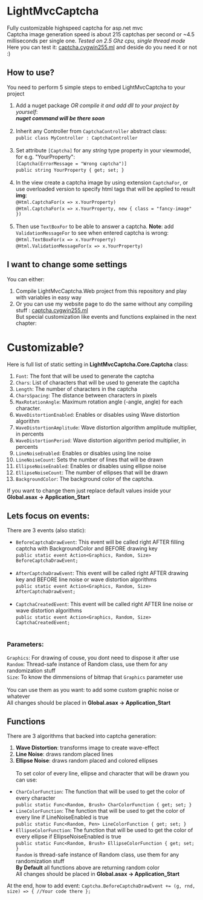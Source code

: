 # LightMvcCaptcha
Fully customizable highspeed captcha for asp.net mvc<br>
Captcha image generation speed is about 215 captchas per second or ~4.5 milliseconds per single one. *Tested on 2.5 Ghz cpu, single thread mode*<br>
Here you can test it: [captcha.cygwin255.ml](http://captcha.cygwin255.ml) and deside do you need it or not :)

## How to use?
You need to perform 5 simple steps to embed LightMvcCaptcha to your project
1. Add a nuget package *OR compile it and add dll to your project by yourself*:<br>
***nuget command will be there soon***
<br><br>
2. Inherit any Controller from `CaptchaController` abstract class:<br>
`public class MyController : CaptchaController`
<br><br>
3. Set attribute `[Captcha]` for any *string* type property in your viewmodel, for e.g. "YourProperty":<br>
`[Captcha(ErrorMessage = "Wrong captcha")]`<br>
`public string YourProperty { get; set; }`
<br><br>
4. In the view create a captcha image by using extension `CaptchaFor`, or use overloaded version to specify html tags that will be applied to result **img**: <br>
`@Html.CaptchaFor(x => x.YourProperty)`<br>
`@Html.CaptchaFor(x => x.YourProperty, new { class = "fancy-image" })`
<br><br>
5. Then use `TextBoxFor` to be able to answer a captcha. **Note**: add `ValidationMessageFor` to see when entered captcha is wrong:<br>
`@Html.TextBoxFor(x => x.YourProperty)`<br>
`@Html.ValidationMessageFor(x => x.YourProperty)`

## I want to change some settings
You can either:
1. Compile LightMvcCaptcha.Web project from this repository and play with variables in easy way
2. Or you can use my website page to do the same without any compiling stuff : [captcha.cygwin255.ml](http://captcha.cygwin255.ml) <br>
But special customization like events and functions explained in the next chapter:

# Customizable?
Here is full list of static setting in **LightMvcCaptcha.Core.Captcha** class:
1. `Font`: The font that will be used to generate the captcha
1. `Chars`: List of characters that will be used to generate the captcha
1. `Length`: The number of characters in the captcha
1. `CharsSpacing`: The distance between characters in pixels
1. `MaxRotationAngle`: Maximum rotation angle (-angle, angle) for each character.
1. `WaveDistortionEnabled`: Enables or disables using Wave distortion algorithm
1. `WaveDistortionAmplitude`: Wave distortion algorithm amplitude multiplier, in percents
1. `WaveDistortionPeriod`: Wave distortion algorithm period multiplier, in percents
1. `LineNoiseEnabled`: Enables or disables using line noise
1. `LineNoiseCount`: Sets the number of lines that will be drawn
1. `EllipseNoiseEnabled`: Enables or disables using ellipse noise
1. `EllipseNoiseCount`: The number of ellipses that will be drawn
1. `BackgroundColor`: The background color of the captcha.

If you want to change them just replace default values inside your **Global.asax -> Application_Start**<br>
## Lets focus on events:
There are 3 events (also static):
* `BeforeCaptchaDrawEvent`: This event will be called right AFTER filling captcha with BackgroundColor and BEFORE drawing key<br>
`public static event Action<Graphics, Random, Size> BeforeCaptchaDrawEvent;`
<br><br>
* `AfterCaptchaDrawEvent`: This event will be called right AFTER drawing key and BEFORE line noise or wave distortion algorithms<br>
`public static event Action<Graphics, Random, Size> AfterCaptchaDrawEvent;`
<br><br>
* `CaptchaCreatedEvent`: This event will be called right AFTER line noise or wave distortion algorithms<br>
`public static event Action<Graphics, Random, Size> CaptchaCreatedEvent;`
<br><br>
### Parameters:
`Graphics`: For drawing of couse, you dont need to dispose it after use<br>
`Random`: Thread-safe instance of Random class, use them for any randomization stuff<br>
`Size`: To know the dimmensions of bitmap that `Graphics` parameter use<br>
<br>
You can use them as you want: to add some custom graphic noise or whatever<br>
All changes should be placed in **Global.asax -> Application_Start**
## Functions
There are 3 algorithms that backed into captcha generation:
1. **Wave Distortion**: transforms image to create wave-effect
2. **Line Noise**: draws random placed lines
3. **Ellipse Noise**: draws random placed and colored ellipses<br><br>
To set color of every line, ellipse and character that will be drawn you can use:
* `CharColorFunction`: The function that will be used to get the color of every character<br>
`public static Func<Random, Brush> CharColorFunction { get; set; }`
* `LineColorFunction`: The function that will be used to get the color of every line if LineNoiseEnabled is true  <br>
`public static Func<Random, Pen> LineColorFunction { get; set; } `
* `EllipseColorFunction`: The function that will be used to get the color of every ellipse if EllipseNoiseEnabled is true<br>
`public static Func<Random, Brush> EllipseColorFunction { get; set; }`<br>
`Random` is thread-safe instance of Random class, use them for any randomization stuff<br>
**By Default** all functions above are returning random color<br>
All changes should be placed in **Global.asax -> Application_Start**

At the end, how to add event:
`Captcha.BeforeCaptchaDrawEvent += (g, rnd, size) =>
{
   //Your code there
};`
